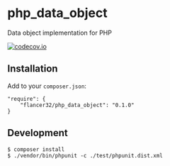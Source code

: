 # php_data_object
Data object implementation for PHP

[![codecov.io](https://codecov.io/github/flancer32/php_data_object/coverage.svg?branch=master)](https://codecov.io/github/flancer32/php_data_object?branch=master)

## Installation

Add to your `composer.json`:

    "require": {
        "flancer32/php_data_object": "0.1.0"
    }

## Development

    $ composer install
    $ ./vendor/bin/phpunit -c ./test/phpunit.dist.xml 